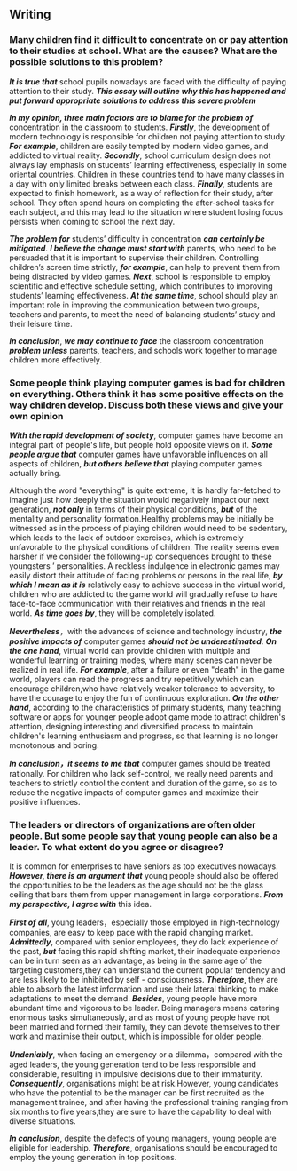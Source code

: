 Writing
-------

### Many children find it difficult to concentrate on or pay attention to their studies at school. What are the causes? What are the possible solutions to this problem?

***It is true that*** school pupils nowadays are faced with the
difficulty of paying attention to their study. ***This essay will
outline why this has happened and put forward appropriate solutions to
address this severe problem***

***In my opinion, three main factors are to blame for the problem of***
concentration in the classroom to students. ***Firstly***, the
development of modern technology is responsible for children not paying
attention to study. ***For example***, children are easily tempted by
modern video games, and addicted to virtual reality. ***Secondly***,
school curriculum design does not always lay emphasis on students’
learning effectiveness, especially in some oriental countries. Children
in these countries tend to have many classes in a day with only limited
breaks between each class. ***Finally***, students are expected to
finish homework, as a way of reflection for their study, after school.
They often spend hours on completing the after-school tasks for each
subject, and this may lead to the situation where student losing focus
persists when coming to school the next day.

***The problem for*** students’ difficulty in concentration ***can
certainly be mitigated***. ***I believe the change must start with***
parents, who need to be persuaded that it is important to supervise
their children. Controlling children’s screen time strictly, ***for
example***, can help to prevent them from being distracted by video
games. ***Next***, school is responsible to employ scientific and
effective schedule setting, which contributes to improving students’
learning effectiveness. ***At the same time***, school should play an
important role in improving the communication between two groups,
teachers and parents, to meet the need of balancing students’ study and
their leisure time.

***In conclusion***, ***we may continue to face*** the classroom
concentration ***problem unless*** parents, teachers, and schools work
together to manage children more effectively.

### Some people think playing computer games is bad for children on everything. Others think it has some positive effects on the way children develop. Discuss both these views and give your own opinion

***With the rapid development of society***, computer games have become
an integral part of people's life, but people hold opposite views on it.
***Some people argue that*** computer games have unfavorable influences
on all aspects of children, ***but others believe that*** playing
computer games actually bring.

Although the word "everything" is quite extreme, It is hardly
far-fetched to imagine just how deeply the situation would negatively
impact our next generation, ***not only*** in terms of their physical
conditions, ***but*** of the mentality and personality formation.Healthy
problems may be initially be witnessed as in the process of playing
children would need to be sedentary, which leads to the lack of outdoor
exercises, which is extremely unfavorable to the physical conditions of
children. The reality seems even harsher if we consider the following-up
consequences brought to these youngsters ’ personalities. A reckless
indulgence in electronic games may easily distort their attitude of
facing problems or persons in the real life, ***by which I mean as it
is*** relatively easy to achieve success in the virtual world, children
who are addicted to the game world will gradually refuse to have
face-to-face communication with their relatives and friends in the real
world. ***As time goes by***, they will be completely isolated.

***Nevertheless***，with the advances of science and technology
industry, ***the positive impacts of*** computer games ***should not be
underestimated***. ***On the one hand***, virtual world can provide children with
multiple and wonderful learning or training modes, where many scenes can
never be realized in real life. ***For example***, after a failure or even
"death" in the game world, players can read the progress and try
repetitively,which can encourage children,who have relatively weaker
tolerance to adversity, to have the courage to enjoy the fun of
continuous exploration. ***On the other hand***, according to the
characteristics of primary students, many teaching software or apps for
younger people adopt game mode to attract children's attention,
designing interesting and diversified process to maintain children's
learning enthusiasm and progress, so that learning is no longer
monotonous and boring.

***In conclusion，it seems to me that*** computer games should be treated
rationally. For children who lack self-control, we really need parents
and teachers to strictly control the content and duration of the game,
so as to reduce the negative impacts of computer games and maximize
their positive influences.

### The leaders or directors of organizations are often older people. But some people say that young people can also be a leader. To what extent do you agree or disagree?

It is common for enterprises to have seniors as top executives nowadays.
***However, there is an argument that*** young people should also be offered
the opportunities to be the leaders as the age should not be the glass
ceiling that bars them from upper management in large corporations. ***From
my perspective, I agree with*** this idea.

***First of all***, young leaders，especially those employed in
high-technology companies, are easy to keep pace with the rapid changing
market. ***Admittedly***, compared with senior employees, they do lack
experience of the past, ***but*** facing this rapid shifting market, their
inadequate experience can be in turn seen as an advantage, as being in
the same age of the targeting customers,they can understand the current
popular tendency and are less likely to be inhibited by self -
consciousness. ***Therefore***, they are able to absorb the latest information
and use their lateral thinking to make adaptations to meet the demand.
***Besides***, young people have more abundant time and vigorous to be leader.
Being managers means catering enormous tasks simultaneously, and as most
of young people have not been married and formed their family, they can
devote themselves to their work and maximise their output, which is
impossible for older people.

***Undeniably***, when facing an emergency or a dilemma，compared with the
aged leaders, the young generation tend to be less responsible and
considerable, resulting in impulsive decisions due to their immaturity.
***Consequently***, organisations might be at risk.However, young candidates
who have the potential to be the manager can be first recruited as the
management trainee, and after having the professional training ranging
from six months to five years,they are sure to have the capability to
deal with diverse situations.

***In conclusion***, despite the defects of young managers, young people are
eligible for leadership. ***Therefore***, organisations should be encouraged
to employ the young generation in top positions.
